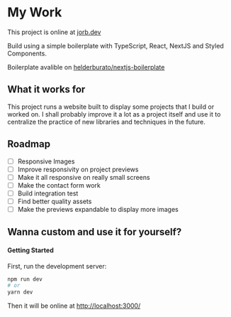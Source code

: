 # My Work

This project is online at [jorb.dev](https://jorb.dev/)

Build using a simple boilerplate with TypeScript, React, NextJS and Styled Components.

Boilerplate avalible on [helderburato/nextjs-boilerplate](https://github.com/helderburato/nextjs-boilerplate)

## What it works for

This project runs a website built to display some projects that I build or worked on.
I shall probably improve it a lot as a project itself and use it to centralize the
practice of new libraries and techniques in the future.

## Roadmap

- [ ] Responsive Images
- [ ] Improve responsivity on project previews
- [ ] Make it all responsive on really small screens
- [ ] Make the contact form work
- [ ] Build integration test
- [ ] Find better quality assets
- [ ] Make the previews expandable to display more images

## Wanna custom and use it for yourself?

#### Getting Started

First, run the development server:

```bash
npm run dev
# or
yarn dev
```

Then it will be online at [http://localhost:3000/](http://localhost:3000/)
